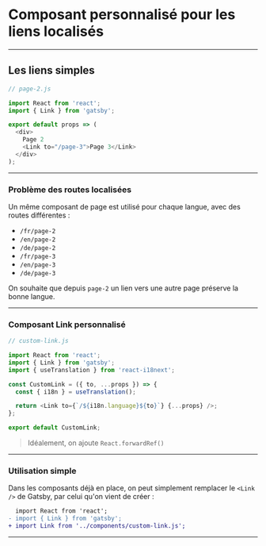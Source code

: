










# Composant personnalisé pour les liens localisés



















---

## Les liens simples

```js
// page-2.js

import React from 'react';
import { Link } from 'gatsby';

export default props => (
  <div>
    Page 2
    <Link to="/page-3">Page 3</Link>
  </div>
);
```



















---

### Problème des routes localisées

Un même composant de page est utilisé pour chaque langue,
avec des routes différentes :

- `/fr/page-2`
- `/en/page-2`
- `/de/page-2`
- `/fr/page-3`
- `/en/page-3`
- `/de/page-3`

On souhaite que depuis `page-2` un lien
vers une autre page préserve la bonne langue.



















---

### Composant Link personnalisé

```js
// custom-link.js

import React from 'react';
import { Link } from 'gatsby';
import { useTranslation } from 'react-i18next';

const CustomLink = ({ to, ...props }) => {
  const { i18n } = useTranslation();

  return <Link to={`/${i18n.language}${to}`} {...props} />;
};

export default CustomLink;
```

> Idéalement, on ajoute `React.forwardRef()`



---

### Utilisation simple

Dans les composants déjà en place, on peut simplement remplacer
le `<Link />` de Gatsby, par celui qu'on vient de créer :

```diff
  import React from 'react';
- import { Link } from 'gatsby';
+ import Link from '../components/custom-link.js';
```



















---
